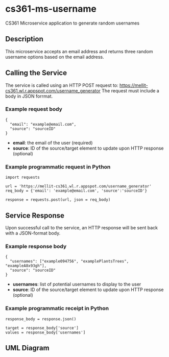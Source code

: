 # cs361-ms-username
CS361 Microservice application to generate random usernames

## Description
This microservice accepts an email address and returns three random username options based on the email address.

## Calling the Service
The service is called using an HTTP POST request to: https://mellit-cs361.wl.r.appspot.com/username_generator
The request must include a body in JSON forrmat.

### Example request body

```
{
  "email": "example@email.com",
  "source": "sourceID"
}
```
* **email**: the email of the user (required)
* **source**: ID of the source/target element to update upon HTTP response (optional)

### Example programmatic request in Python
```
import requests

url = 'https://mellit-cs361.wl.r.appspot.com/username_generator'
req_body = {'email': 'example@email.com', 'source':'sourceID'}

response = requests.post(url, json = req_body)
```


## Service Response
Upon successful call to the service, an HTTP response will be sent back with a JSON-format body.

### Example response body
```
{
  "usernames": ["example094756", "examplePlantsTrees", "exampleA8x93gh"],
  "source": "sourceID"
}
```
* **usernames**: list of potential usernames to display to the user
* **source**: ID of the source/target element to update upon HTTP response (optional)

### Example programmatic receipt in Python
```
response_body = response.json()

target = response_body['source']
values = response_body['usernames']
```

## UML Diagram
